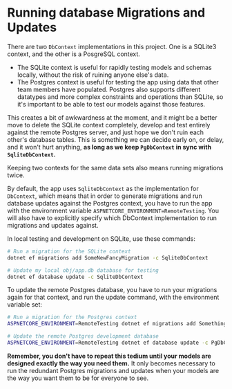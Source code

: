 # Running database Migrations and Updates

There are two `DbContext` implementations in this project.  One is a SQLite3 context, and the other is a PosgreSQL context.

 - The SQLite context is useful for rapidly testing models and schemas locally, without the risk of ruining anyone else's data.
 - The Postgres context is useful for testing the app using data that other team members have populated.  Postgres also supports different datatypes and more complex constraints and operations than SQLite, so it's important to be able to test our models against those features.

 This creates a bit of awkwardness at the moment, and it might be a better move to delete the SQLite context completely, develop and test entirely against the remote Postgres server, and just hope we don't ruin each other's database tables.  This is something we can decide early on, or delay, and it won't hurt anything, **as long as we keep `PgDbContext` in sync with `SqliteDbContext`.**
 
 Keeping two contexts for the same data sets also means running migrations twice.

 By default, the app uses `SqliteDbContext` as the implementation for `DbContext`, which means that in order to generate migrations and run database updates against the Postgres context, you have to run the app with the environment variable `ASPNETCORE_ENVIRONMENT=RemoteTesting`.  You will also have to explicitly specify which DbContext implementation to run migrations and updates against.

 In local testing and development on SQLite, use these commands:
 ```bash
 # Run a migration for the SQLite context
 dotnet ef migrations add SomeNewFancyMigration -c SqliteDbContext

 # Update my local obj/app.db database for testing
 dotnet ef database update -c SqliteDbContext
 ```

 To update the remote Postgres database, you have to run your migrations again for that context, and run the update command, with the environment variable set:
 ```bash
 # Run a migration for the Postgres context
 ASPNETCORE_ENVIRONMENT=RemoteTesting dotnet ef migrations add SomethingNew -c PgDbContext

 # Update the remote Postgres development database
 ASPNETCORE_ENVIRONMENT=RemoteTesting dotnet ef database update -c PgDbContext
 ```

 **Remember, you don't have to repeat this tedium until your models are designed exactly the way you need them.**  It only becomes necessary to run the redundant Postgres migrations and updates when your models are the way you want them to be for everyone to see.